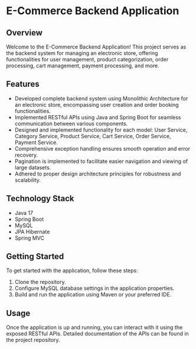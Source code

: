 # E-Commerce Backend Application

## Overview

Welcome to the E-Commerce Backend Application! This project serves as the backend system for managing an electronic store, offering functionalities for user management, product categorization, order processing, cart management, payment processing, and more.

## Features

- Developed complete backend system using Monolithic Architecture for an electronic store, encompassing user creation and order booking functionalities.
- Implemented RESTful APIs using Java and Spring Boot for seamless communication between various components.
- Designed and implemented functionality for each model: User Service, Category Service, Product Service, Cart Service, Order Service, Payment Service.
- Comprehensive exception handling ensures smooth operation and error recovery.
- Pagination is implemented to facilitate easier navigation and viewing of large datasets.
- Adhered to proper design architecture principles for robustness and scalability.
  
## Technology Stack

- Java 17
- Spring Boot
- MySQL
- JPA Hibernate
- Spring MVC

## Getting Started

To get started with the application, follow these steps:
1. Clone the repository.
2. Configure MySQL database settings in the application properties.
3. Build and run the application using Maven or your preferred IDE.

## Usage

Once the application is up and running, you can interact with it using the exposed RESTful APIs. Detailed documentation of the APIs can be found in the project repository.

